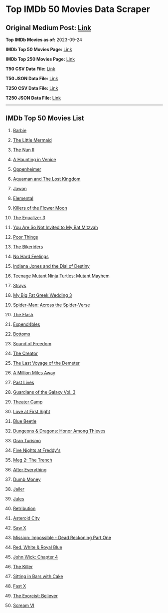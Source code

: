 # Top IMDb 50 Movies Data Scraper

## Original Medium Post: [Link](https://medium.com/@nishantsahoo/which-movie-should-i-watch-5c83a3c0f5b1)

**Top IMDb Movies as of:** 2023-09-24

**IMDb Top 50 Movies Page:** [Link](http://www.imdb.com/search/title?release_date=2023,2023&title_type=feature)

**IMDb Top 250 Movies Page:** [Link](https://www.imdb.com/chart/top/)

**T50 CSV Data File:** [Link](/Data/T50/data.csv)

**T50 JSON Data File:** [Link](/Data/T50/data.json)

**T250 CSV Data File:** [Link](/Data/T250/data.csv)

**T250 JSON Data File:** [Link](/Data/T250/data.json)

---

## IMDb Top 50 Movies List

1. [Barbie](https://www.imdb.com/title/tt1517268/?ref_=adv_li_tt)

2. [The Little Mermaid](https://www.imdb.com/title/tt5971474/?ref_=adv_li_tt)

3. [The Nun II](https://www.imdb.com/title/tt10160976/?ref_=adv_li_tt)

4. [A Haunting in Venice](https://www.imdb.com/title/tt22687790/?ref_=adv_li_tt)

5. [Oppenheimer](https://www.imdb.com/title/tt15398776/?ref_=adv_li_tt)

6. [Aquaman and The Lost Kingdom](https://www.imdb.com/title/tt9663764/?ref_=adv_li_tt)

7. [Jawan](https://www.imdb.com/title/tt15354916/?ref_=adv_li_tt)

8. [Elemental](https://www.imdb.com/title/tt15789038/?ref_=adv_li_tt)

9. [Killers of the Flower Moon](https://www.imdb.com/title/tt5537002/?ref_=adv_li_tt)

10. [The Equalizer 3](https://www.imdb.com/title/tt17024450/?ref_=adv_li_tt)

11. [You Are So Not Invited to My Bat Mitzvah](https://www.imdb.com/title/tt21276878/?ref_=adv_li_tt)

12. [Poor Things](https://www.imdb.com/title/tt14230458/?ref_=adv_li_tt)

13. [The Bikeriders](https://www.imdb.com/title/tt21454134/?ref_=adv_li_tt)

14. [No Hard Feelings](https://www.imdb.com/title/tt15671028/?ref_=adv_li_tt)

15. [Indiana Jones and the Dial of Destiny](https://www.imdb.com/title/tt1462764/?ref_=adv_li_tt)

16. [Teenage Mutant Ninja Turtles: Mutant Mayhem](https://www.imdb.com/title/tt8589698/?ref_=adv_li_tt)

17. [Strays](https://www.imdb.com/title/tt15153532/?ref_=adv_li_tt)

18. [My Big Fat Greek Wedding 3](https://www.imdb.com/title/tt21103300/?ref_=adv_li_tt)

19. [Spider-Man: Across the Spider-Verse](https://www.imdb.com/title/tt9362722/?ref_=adv_li_tt)

20. [The Flash](https://www.imdb.com/title/tt0439572/?ref_=adv_li_tt)

21. [Expend4bles](https://www.imdb.com/title/tt3291150/?ref_=adv_li_tt)

22. [Bottoms](https://www.imdb.com/title/tt17527468/?ref_=adv_li_tt)

23. [Sound of Freedom](https://www.imdb.com/title/tt7599146/?ref_=adv_li_tt)

24. [The Creator](https://www.imdb.com/title/tt11858890/?ref_=adv_li_tt)

25. [The Last Voyage of the Demeter](https://www.imdb.com/title/tt1001520/?ref_=adv_li_tt)

26. [A Million Miles Away](https://www.imdb.com/title/tt21940010/?ref_=adv_li_tt)

27. [Past Lives](https://www.imdb.com/title/tt13238346/?ref_=adv_li_tt)

28. [Guardians of the Galaxy Vol. 3](https://www.imdb.com/title/tt6791350/?ref_=adv_li_tt)

29. [Theater Camp](https://www.imdb.com/title/tt21232992/?ref_=adv_li_tt)

30. [Love at First Sight](https://www.imdb.com/title/tt13444014/?ref_=adv_li_tt)

31. [Blue Beetle](https://www.imdb.com/title/tt9362930/?ref_=adv_li_tt)

32. [Dungeons & Dragons: Honor Among Thieves](https://www.imdb.com/title/tt2906216/?ref_=adv_li_tt)

33. [Gran Turismo](https://www.imdb.com/title/tt4495098/?ref_=adv_li_tt)

34. [Five Nights at Freddy's](https://www.imdb.com/title/tt4589218/?ref_=adv_li_tt)

35. [Meg 2: The Trench](https://www.imdb.com/title/tt9224104/?ref_=adv_li_tt)

36. [After Everything](https://www.imdb.com/title/tt15334488/?ref_=adv_li_tt)

37. [Dumb Money](https://www.imdb.com/title/tt13957560/?ref_=adv_li_tt)

38. [Jailer](https://www.imdb.com/title/tt11663228/?ref_=adv_li_tt)

39. [Jules](https://www.imdb.com/title/tt15428940/?ref_=adv_li_tt)

40. [Retribution](https://www.imdb.com/title/tt6906292/?ref_=adv_li_tt)

41. [Asteroid City](https://www.imdb.com/title/tt14230388/?ref_=adv_li_tt)

42. [Saw X](https://www.imdb.com/title/tt21807222/?ref_=adv_li_tt)

43. [Mission: Impossible - Dead Reckoning Part One](https://www.imdb.com/title/tt9603212/?ref_=adv_li_tt)

44. [Red, White & Royal Blue](https://www.imdb.com/title/tt10172266/?ref_=adv_li_tt)

45. [John Wick: Chapter 4](https://www.imdb.com/title/tt10366206/?ref_=adv_li_tt)

46. [The Killer](https://www.imdb.com/title/tt1136617/?ref_=adv_li_tt)

47. [Sitting in Bars with Cake](https://www.imdb.com/title/tt8452344/?ref_=adv_li_tt)

48. [Fast X](https://www.imdb.com/title/tt5433140/?ref_=adv_li_tt)

49. [The Exorcist: Believer](https://www.imdb.com/title/tt12921446/?ref_=adv_li_tt)

50. [Scream VI](https://www.imdb.com/title/tt17663992/?ref_=adv_li_tt)
